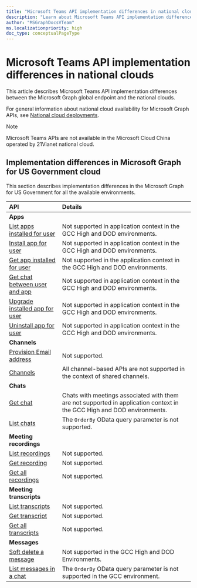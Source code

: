 ```yaml
---
title: "Microsoft Teams API implementation differences in national clouds"
description: "Learn about Microsoft Teams API implementation differences in the national clouds."
author: "MSGraphDocsVTeam"
ms.localizationpriority: high
doc_type: conceptualPageType
---
```


# Microsoft Teams API implementation differences in national clouds

This article describes Microsoft Teams API implementation differences between the Microsoft Graph global endpoint and the national clouds.

For general information about national cloud availability for Microsoft Graph APIs, see [National cloud deployments](/graph/deployments).

> [!NOTE]
> Microsoft Teams APIs are not available in the Microsoft Cloud China operated by 21Vianet national cloud.

## Implementation differences in Microsoft Graph for US Government cloud

This section describes implementation differences in the Microsoft Graph for US Government for all the available environments.

|API    | Details              |
|:--------------------|:---------------------------------------------------------|
| **Apps**            |                                                          |
|[List apps installed for user](/graph/api/userteamwork-list-installedapps)| Not supported in application context in the GCC High and DOD environments. |
|[Install app for user](/graph/api/userteamwork-post-installedapps)| Not supported in application context in the GCC High and DOD environments. |
|[Get app installed for user](/graph/api/userteamwork-get-installedapps)| Not supported in the application context in the GCC High and DOD environments. |
|[Get chat between user and app](/graph/api/userscopeteamsappinstallation-get-chat)| Not supported in application context in the GCC High and DOD environments. |
|[Upgrade installed app for user](/graph/api/userteamwork-teamsappinstallation-upgrade) | Not supported in application context in the GCC High and DOD environments. |
|[Uninstall app for user](/graph/api/userteamwork-delete-installedapps) | Not supported in application context in the GCC High and DOD environments. |
| **Channels**            |                                                          |
|[Provision Email address](/graph/api/channel-provisionemail) | Not supported. |
|[Channels](/graph/api/resources/channel) | All channel-based APIs are not supported in the context of shared channels. |
| **Chats**            |                                                          |
|[Get chat](/graph/api/chat-get)| Chats with meetings associated with them are not supported in application context in the GCC High and DOD environments. |
|[List chats](/graph/api/chat-list)| The `OrderBy` OData query parameter is not supported. |
| **Meeting recordings**            |                                                          |
|[List recordings](/graph/api/onlinemeeting-list-recordings) | Not supported. |
|[Get recording](/graph/api/callrecording-get) | Not supported. |
|[Get all recordings](/graph/api/onlinemeeting-getallrecordings) | Not supported. |
| **Meeting transcripts**            |                                                          |
|[List transcripts](/graph/api/onlinemeeting-list-transcripts) | Not supported. |
|[Get transcript](/graph/api/calltranscript-get) | Not supported. |
|[Get all transcripts](/graph/api/onlinemeeting-getalltranscripts) | Not supported. |
| **Messages**            |                                                          |
|[Soft delete a message](/graph/api/chatmessage-softdelete) | Not supported in the GCC High and DOD Environments. |
|[List messages in a chat](/graph/api/chat-list-messages) | The `OrderBy` OData query parameter is not supported in the GCC environment. |
